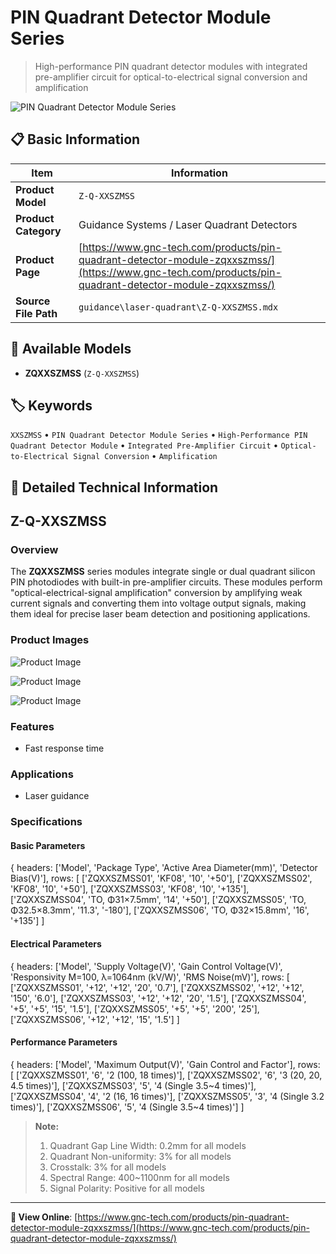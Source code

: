 # PIN Quadrant Detector Module Series

> High-performance PIN quadrant detector modules with integrated pre-amplifier circuit for optical-to-electrical signal conversion and amplification

![PIN Quadrant Detector Module Series](https://www.gnc-tech.com/images/products/guidance/laser-quadrant/Z-Q-XXSZMSS/Z-Q-XXSZMSS.webp)

## 📋 Basic Information

| Item | Information |
|------|------|
| **Product Model** | `Z-Q-XXSZMSS` |
| **Product Category** | Guidance Systems / Laser Quadrant Detectors |
| **Product Page** | [https://www.gnc-tech.com/products/pin-quadrant-detector-module-zqxxszmss/](https://www.gnc-tech.com/products/pin-quadrant-detector-module-zqxxszmss/) |
| **Source File Path** | `guidance\laser-quadrant\Z-Q-XXSZMSS.mdx` |

## 🔧 Available Models

- **ZQXXSZMSS** (`Z-Q-XXSZMSS`)

## 🏷️ Keywords

`XXSZMSS` • `PIN Quadrant Detector Module Series` • `High-Performance PIN Quadrant Detector Module` • `Integrated Pre-Amplifier Circuit` • `Optical-to-Electrical Signal Conversion` • `Amplification`

## 📖 Detailed Technical Information

## Z-Q-XXSZMSS

### Overview

The **ZQXXSZMSS** series modules integrate single or dual quadrant silicon PIN photodiodes with built-in pre-amplifier circuits. These modules perform "optical-electrical-signal amplification" conversion by amplifying weak current signals and converting them into voltage output signals, making them ideal for precise laser beam detection and positioning applications.

### Product Images

![Product Image](https://www.gnc-tech.com/products/guidance/laser-quadrant/Z-Q-XXSZMSS/Z-Q-XXSZMSS-Slide-01.webp)

![Product Image](https://www.gnc-tech.com/products/guidance/laser-quadrant/Z-Q-XXSZMSS/Z-Q-XXSZMSS-Slide-02.webp)

![Product Image](https://www.gnc-tech.com/products/guidance/laser-quadrant/Z-Q-XXSZMSS/Z-Q-XXSZMSS-Slide-03.webp)

### Features

- Fast response time

### Applications

- Laser guidance

### Specifications

#### Basic Parameters
  
{
headers: ['Model', 'Package Type', 'Active Area Diameter(mm)', 'Detector Bias(V)'],
rows: [
  ['ZQXXSZMSS01', 'KF08', '10', '+50'],
  ['ZQXXSZMSS02', 'KF08', '10', '+50'],
  ['ZQXXSZMSS03', 'KF08', '10', '+135'],
  ['ZQXXSZMSS04', 'TO, Φ31×7.5mm', '14', '+50'],
  ['ZQXXSZMSS05', 'TO, Φ32.5×8.3mm', '11.3', '-180'],
  ['ZQXXSZMSS06', 'TO, Φ32×15.8mm', '16', '+135']
]

#### Electrical Parameters
  
{
headers: ['Model', 'Supply Voltage(V)', 'Gain Control Voltage(V)', 'Responsivity M=100, λ=1064nm (kV/W)', 'RMS Noise(mV)'],
rows: [
  ['ZQXXSZMSS01', '+12', '+12', '20', '0.7'],
  ['ZQXXSZMSS02', '+12', '+12', '150', '6.0'],
  ['ZQXXSZMSS03', '+12', '+12', '20', '1.5'],
  ['ZQXXSZMSS04', '+5', '+5', '15', '1.5'],
  ['ZQXXSZMSS05', '+5', '+5', '200', '25'],
  ['ZQXXSZMSS06', '+12', '+12', '15', '1.5']
]

#### Performance Parameters
  
{
headers: ['Model', 'Maximum Output(V)', 'Gain Control and Factor'],
rows: [
  ['ZQXXSZMSS01', '6', '2 (100, 18 times)'],
  ['ZQXXSZMSS02', '6', '3 (20, 20, 4.5 times)'],
  ['ZQXXSZMSS03', '5', '4 (Single 3.5~4 times)'],
  ['ZQXXSZMSS04', '4', '2 (16, 16 times)'],
  ['ZQXXSZMSS05', '3', '4 (Single 3.2 times)'],
  ['ZQXXSZMSS06', '5', '4 (Single 3.5~4 times)']
]

  > **Note:** 
  > 1. Quadrant Gap Line Width: 0.2mm for all models
  > 2. Quadrant Non-uniformity: 3% for all models
  > 3. Crosstalk: 3% for all models
  > 4. Spectral Range: 400~1100nm for all models
  > 5. Signal Polarity: Positive for all models
    
  

---

**🔗 View Online**: [https://www.gnc-tech.com/products/pin-quadrant-detector-module-zqxxszmss/](https://www.gnc-tech.com/products/pin-quadrant-detector-module-zqxxszmss/)
